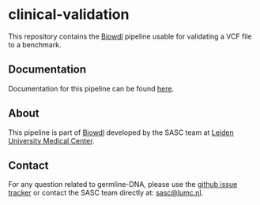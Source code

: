 # clinical-validation

This repository contains the [Biowdl](https://github.com/biowdl) 
pipeline usable for validating a VCF file to a benchmark. 

## Documentation

Documentation for this pipeline can be found 
[here](https://biowdl.github.io/clinical-validation/).

## About
This pipeline is part of [Biowdl](https://github.com/biowdl)
developed by the SASC team at [Leiden University Medical Center](https://www.lumc.nl/). 

## Contact

<p>
  <!-- Obscure e-mail address for spammers -->
For any question related to germline-DNA, please use the
<a href='https://github.com/biowdl/germline-DNA/issues'>github issue tracker</a>
or contact the SASC team directly at: 
<a href='&#109;&#97;&#105;&#108;&#116;&#111;&#58;&#115;&#97;&#115;&#99;&#64;&#108;&#117;&#109;&#99;&#46;&#110;&#108;'>
&#115;&#97;&#115;&#99;&#64;&#108;&#117;&#109;&#99;&#46;&#110;&#108;</a>.
</p>
